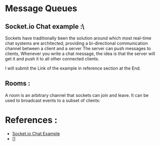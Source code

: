 # Message Queues

## Socket.io Chat example :\

Sockets have traditionally been the solution around which most real-time chat systems are architected, providing a bi-directional communication channel between a client and a server The server can push messages to clients, Whenever you write a chat message, the idea is that the server will get it and push it to all other connected clients.

I will submit the Link of the example in reference section at the End. 

## Rooms :

A room is an arbitrary channel that sockets can join and leave. It can be used to broadcast events to a subset of clients:

# References :

- [Socket.io Chat Example](https://socket.io/get-started/chat/)
- []